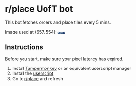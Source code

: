 # r/place UofT bot

This bot fetches orders and place tiles every 5 mins.

Image used at (657, 554):
![UofT](example.png)

## Instructions

Before you start, make sure your pixel latency has expired.

1. Install [Tampermonkey](https://www.tampermonkey.net/) or an equivalent userscript manager
2. Install the [userscript](https://raw.githubusercontent.com/darenliang/rplace-bot-extension/custom/bot.user.js)
3. Go to [r/place](https://www.reddit.com/r/place) and refresh
